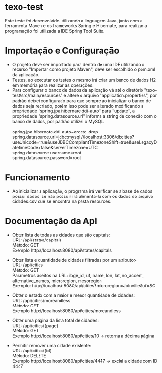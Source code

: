 # texo-test
Este teste foi desenvolvido utilizando a linguagem Java, junto com a ferramenta Maven e os frameworks Spring e Hibernate, 
para realizar a programação foi utilizada a IDE Spring Tool Suite.

# Importação e Configuração
* O projeto deve ser importado para dentro de uma IDE utilizando o recurso "Importar como projeto Maven", deve ser escolhido o pom.xml da aplicação.
* Testes, ao executar os testes o mesmo irá criar um banco de dados H2 em memória para realizar as operações.
* Para configurar o banco de dados da aplicação vá até o diretório "texo-test/src/main/resources" e altere o 
arquivo "application.properties", por padrão deixei configurado para que sempre ao inicializar o banco de dados seja recriado, 
porém isso pode ser alterado modificando a propriedade "spring.jpa.hibernate.ddl-auto" para "update", a propriedade "spring.datasource.url" informa a string 
de conexão com o banco de dados, por padrão utilizei o MySQL. <br/><br/>
spring.jpa.hibernate.ddl-auto=create-drop<br/>
spring.datasource.url=jdbc:mysql://localhost:3306/dbcities?useUnicode=true&useJDBCCompliantTimezoneShift=true&useLegacyDatetimeCode=false&serverTimezone=UTC<br/>
spring.datasource.username=root<br/>
spring.datasource.password=root<br/>

# Funcionamento
* Ao inicializar a aplicação, o programa irá verificar se a base de dados possuí dados, se não possuir irá alimenta-la com os dados do arquivo cidades.csv que se encontra na pasta resources.

# Documentação da Api
* Obter lista de todas as cidades que são capitais:
<br/>URL: /api/states/capitals
<br/>Método: GET
<br/>Exemplo http://localhost:8080/api/states/capitals

* Obter lista e quantidade de cidades filtradas por um atributo>
<br/>URL: /api/cities
<br/>Método: GET
<br/>Parâmetros aceitos na URL: ibge_id, uf, name, lon, lat, no_accent, alternative_names, microregion, mesoregion
<br/>Exemplo: http://localhost:8080/api/cities?microregion=Joinville&uf=SC

* Obter o estado com a maior e menor quantidade de cidades:
<br/>URL: /api/cities/moreandless
<br/>Método: GET
<br/>Exemplo http://localhost:8080/api/cities/moreandless

* Obter uma página da lista total de cidades:
<br/>URL: /api/cities/{page}
<br/>Método: GET
<br/>Exemplo http://localhost:8080/api/cities/10 -> retorna a décima página

* Permitir remover uma cidade existente:
<br/>URL: /api/cities/{id}
<br/>Método: DELETE
<br/>Exemplo http://localhost:8080/api/cities/4447 -> exclui a cidade com ID 4447 
